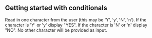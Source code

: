 ## Getting started with conditionals

Read in one character from the user (this may be 'Y', 'y', 'N', 'n'). 
If the character is 'Y' or 'y' display "YES". 
If the character is 'N' or 'n' display "NO". 
No other character will be provided as input.
